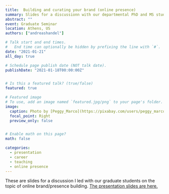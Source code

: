 ```yaml
---
title:  Building and curating your brand (online presence)
summary: Slides for a discussionn with our departmental PhD and MS students on how to build their online brand and presence
abstract: ""
event: Graduate Seminar
location: Athens, US
authors: ["andreashandel"]

# Talk start and end times.
#   End time can optionally be hidden by prefixing the line with `#`.
date: "2021-01-21"
all_day: true

# Schedule page publish date (NOT talk date).
publishDate: "2021-01-18T00:00:00Z"


# Is this a featured talk? (true/false)
featured: true

# Featured image
# To use, add an image named `featured.jpg/png` to your page's folder. 
image:
  caption: Photo by [Peggy_Marco](https://pixabay.com/users/peggy_marco-1553824/)/Pixabay
  focal_point: Right
  preview_only: false


# Enable math on this page?
math: false

categories:
  - presentation
  - career
  - teaching
  - online presence
---
```


These are slides for a discussion I led with our graduate students on the topic of online brand/presence building. <a href="/presentations/2021_01_Building_your_Brand.html" target="_blank">The presentation slides are here.</a>
